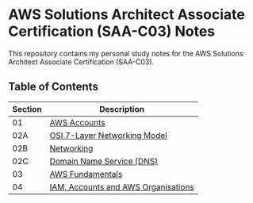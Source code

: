 # AWS Solutions Architect Associate Certification (SAA-C03) Notes
This repository contains my personal study notes for the AWS Solutions Architect Associate Certification (SAA-C03).

## Table of Contents
| Section | Description | 
| - | - | 
| 01 | [AWS Accounts](/01_AWS_Accounts.md) | 
| 02A | [OSI 7-Layer Networking Model](/02A_7-Layer_Networking_Model.md)|
| 02B | [Networking](/02B_Networking.md) |
| 02C | [Domain Name Service (DNS)](/02C_DNS.md) | 
| 03 | [AWS Fundamentals](/03_AWS_Fundamentals.md) |
| 04 | [IAM, Accounts and AWS Organisations](/04_IAM_Accounts_Organisations.md) |